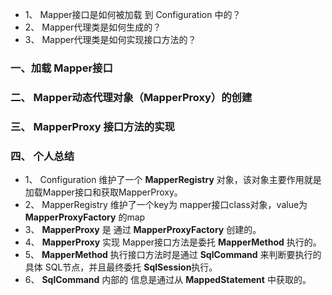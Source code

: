 - 1、 Mapper接口是如何被加载 到 Configuration 中的？
- 2、 Mapper代理类是如何生成的？
- 3、 Mapper代理类是如何实现接口方法的？

### 一、加载 Mapper接口



### 二、 Mapper动态代理对象（MapperProxy）的创建



### 三、 MapperProxy 接口方法的实现



### 四、 个人总结

- 1、 Configuration 维护了一个 **MapperRegistry** 对象，该对象主要作用就是加载Mapper接口和获取MapperProxy。
- 2、 MapperRegistry 维护了一个key为 mapper接口class对象，value为 **MapperProxyFactory** 的map
- 3、 **MapperProxy** 是 通过  **MapperProxyFactory** 创建的。
- 4、 **MapperProxy** 实现 Mapper接口方法是委托 **MapperMethod** 执行的。
- 5、 **MapperMethod** 执行接口方法时是通过 **SqlCommand** 来判断要执行的具体 SQL节点，并且最终委托 **SqlSession**执行。
- 6、 **SqlCommand** 内部的 信息是通过从 **MappedStatement** 中获取的。


